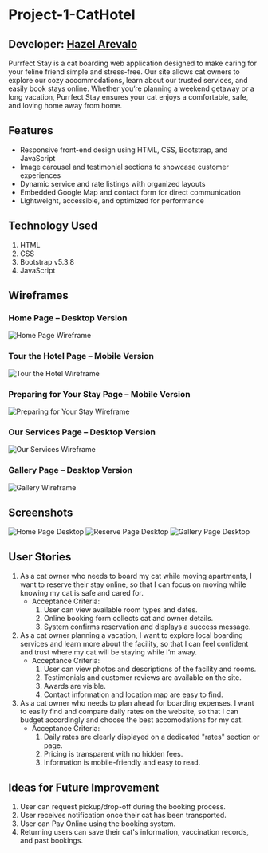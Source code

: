 # Project-1-CatHotel
## Developer: [Hazel Arevalo](https:///linkedin.com/in/harevalo123)
Purrfect Stay is a cat boarding web application designed to make caring for your feline friend simple and stress-free. Our site allows cat owners to explore our cozy accommodations, learn about our trusted services, and easily book stays online. Whether you’re planning a weekend getaway or a long vacation, Purrfect Stay ensures your cat enjoys a comfortable, safe, and loving home away from home.
## Features
- Responsive front-end design using HTML, CSS, Bootstrap, and JavaScript
- Image carousel and testimonial sections to showcase customer experiences
- Dynamic service and rate listings with organized layouts
- Embedded Google Map and contact form for direct communication
- Lightweight, accessible, and optimized for performance
## Technology Used
1. HTML
2. CSS
3. Bootstrap v5.3.8
4. JavaScript
## Wireframes
### Home Page – Desktop Version
![Home Page Wireframe](images/Home-Page.drawio.svg)
### Tour the Hotel Page – Mobile Version
![Tour the Hotel Wireframe](images/Tour-the-Hotel.drawio.svg)
### Preparing for Your Stay Page – Mobile Version
![Preparing for Your Stay Wireframe](images/Prep.drawio.svg)
### Our Services Page – Desktop Version
![Our Services Wireframe](images/Services.drawio.svg)
### Gallery Page – Desktop Version
![Gallery Wireframe](images/Gallery-Page.drawio.svg)
## Screenshots
![Home Page Desktop](images/Home-Page.jpg)
![Reserve Page Desktop](images/Reserve-Page.jpg)
![Gallery Page Desktop](images/Gallery-Page.jpg)
## User Stories
1. As a cat owner who needs to board my cat while moving apartments, I want to reserve their stay online, so that I can focus on moving while knowing my cat is safe and cared for.
    - Acceptance Criteria: 
        1. User can view available room types and dates.
        2. Online booking form collects cat and owner details.
        3. System confirms reservation and displays a success message.
2. As a cat owner planning a vacation, I want to explore local boarding services and learn more about the facility, so that I can feel confident and trust where my cat will be staying while I’m away.
    - Acceptance Criteria:
        1. User can view photos and descriptions of the facility and rooms.
        2. Testimonials and customer reviews are available on the site.
        3. Awards are visible.
        4. Contact information and location map are easy to find.
3.  As a cat owner who needs to plan ahead for boarding expenses. I want to easily find and compare daily rates on the website, so that I can budget accordingly and choose the best accomodations for my cat.
    - Acceptance Criteria:
        1. Daily rates are clearly displayed on a dedicated "rates" section or page.
        2. Pricing is transparent with no hidden fees.
        3. Information is mobile-friendly and easy to read.
## Ideas for Future Improvement
1. User can request pickup/drop-off during the booking process.
2. User receives notification once their cat has been transported.
3. User can Pay Online using the booking system.
4. Returning users can save their cat's information, vaccination records, and past bookings. 



